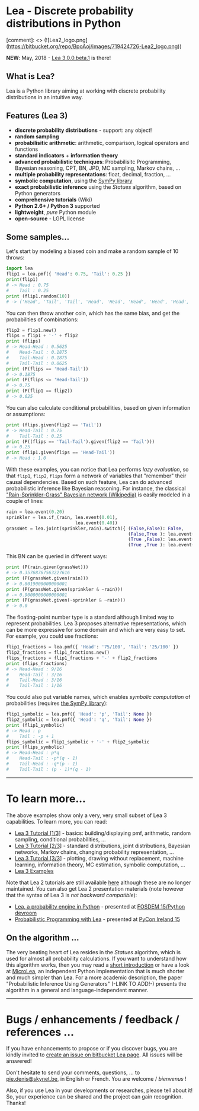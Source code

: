 # Lea - Discrete probability distributions in Python

[comment]: <> (![Lea2_logo.png] (https://bitbucket.org/repo/BpoAoj/images/719424726-Lea2_logo.png))

**NEW**: May, 2018 - [Lea 3.0.0.beta.1](http://pypi.org/project/lea/3.0.0.beta.1) is there!

## What is Lea?

Lea is a Python library aiming at working with discrete probability distributions in an intuitive way.

## Features (Lea 3)

  * **discrete probability distributions** - support: any object!
  * **random sampling**
  * **probabilisitic arithmetic**: arithmetic, comparison, logical operators and functions
  * **standard indicators** + **information theory**
  * **advanced probabilistic techniques**: Probabilisitc Programming, Bayesian reasoning, CPT, BN, JPD, MC sampling, Markov chains, …
  * **multiple probability representations**: float, decimal, fraction, …
  * **symbolic computation**, using the [SymPy library](http://www.sympy.org)
  * **exact probabilistic inference** using the _Statues_ algorithm, based on Python generators
  * **comprehensive tutorials** (Wiki)
  * **Python 2.6+ / Python 3** supported
  * **lightweight**, _pure_ Python module
  * **open-source** - LGPL license

## Some samples…

Let's start by modeling a biased coin and make a random sample of 10 throws:

[]()
```python
import lea
flip1 = lea.pmf({ 'Head': 0.75, 'Tail': 0.25 })
print(flip1)
# -> Head : 0.75
#    Tail : 0.25
print (flip1.random(10))
# -> ('Head', 'Tail', 'Tail', 'Head', 'Head', 'Head', 'Head', 'Head', 'Head', 'Head')
```

You can then throw another coin, which has the same bias, and get the probabilities of combinations: 

[]()
```python
flip2 = flip1.new()
flips = flip1 + '-' + flip2
print (flips)
# -> Head-Head : 0.5625
#    Head-Tail : 0.1875
#    Tail-Head : 0.1875
#    Tail-Tail : 0.0625
print (P(flips == 'Head-Tail'))
# -> 0.1875
print (P(flips <= 'Head-Tail'))
# -> 0.75
print (P(flip1 == flip2))
# -> 0.625
```

You can also calculate conditional probabilities, based on given information or assumptions:

[]()
```python
print (flips.given(flip2 == 'Tail'))
# -> Head-Tail : 0.75
#    Tail-Tail : 0.25
print (P((flips == 'Tail-Tail').given(flip2 == 'Tail')))
# -> 0.25
print (flip1.given(flips == 'Head-Tail'))
# -> Head : 1.0
```
With these examples, you can notice that Lea performs _lazy evaluation_, so that `flip1`, `flip2`, `flips` form a network of variables that "remember" their causal dependencies. Based on such feature, Lea can do advanced probabilistic inference like Bayesian reasoning. For instance, the classical ["Rain-Sprinkler-Grass" Bayesian network (Wikipedia)](https://en.wikipedia.org/wiki/Bayesian_network) is easily modeled in a couple of lines:

[]()
```python
rain = lea.event(0.20)
sprinkler = lea.if_(rain, lea.event(0.01),
                          lea.event(0.40))
grassWet = lea.joint(sprinkler,rain).switch({ (False,False): False,
                                              (False,True ): lea.event(0.80),
                                              (True ,False): lea.event(0.90),
                                              (True ,True ): lea.event(0.99)})
```

This BN can be queried in different ways:

[]()
```python
print (P(rain.given(grassWet)))
# -> 0.35768767563227616
print (P(grassWet.given(rain)))
# -> 0.8019000000000001
print (P(grassWet.given(sprinkler & ~rain)))
# -> 0.9000000000000001
print (P(grassWet.given(~sprinkler & ~rain)))
# -> 0.0
```

The floating-point number type is a standard although limited way to represent probabilities. Lea 3 proposes alternative representations, which can be more expressive for some domain and which are very easy to set. For example, you could use fractions: 

[]()
```python
flip1_fractions = lea.pmf({ 'Head': '75/100', 'Tail': '25/100' })
flip2_fractions = flip1_fractions.new()
flips_fractions = flip1_fractions + '-' + flip2_fractions
print (flips_fractions)
# -> Head-Head : 9/16
#    Head-Tail : 3/16
#    Tail-Head : 3/16
#    Tail-Tail : 1/16
```

You could also put variable names, which enables _symbolic computation_ of probabilities (requires [the SymPy library](http://www.sympy.org)):

[]()
```python
flip1_symbolic = lea.pmf({ 'Head': 'p', 'Tail': None })
flip2_symbolic = lea.pmf({ 'Head': 'q', 'Tail': None })
print (flip1_symbolic)
# -> Head : p
#    Tail : -p + 1
flips_symbolic = flip1_symbolic + '-' + flip2_symbolic
print (flips_symbolic)
# -> Head-Head : p*q
#    Head-Tail : -p*(q - 1)
#    Tail-Head : -q*(p - 1)
#    Tail-Tail : (p - 1)*(q - 1)
```
---

# To learn more...

The above examples show only a very, very small subset of Lea 3 capabilities. To learn more, you can read:

  * [Lea 3 Tutorial [1/3]](http://bitbucket.org/piedenis/lea/wiki/Lea3_Tutorial_1) - basics: building/displaying pmf, arithmetic, random sampling, conditional probabilities, …
  * [Lea 3 Tutorial [2/3]](http://bitbucket.org/piedenis/lea/wiki/Lea3_Tutorial_2) - standard distributions, joint distributions, Bayesian networks, Markov chains, changing probability representation, …
  * [Lea 3 Tutorial [3/3]](http://bitbucket.org/piedenis/lea/wiki/Lea3_Tutorial_3) - plotting, drawing without replacement, machine learning, information theory, MC estimation, symbolic computation, …
  * [Lea 3 Examples](http://bitbucket.org/piedenis/lea/wiki/Lea3_Examples)

Note that Lea 2 tutorials are still available [here](http://bitbucket.org/piedenis/lea/wiki/Home) although these are no longer maintained. You can also get Lea 2 presentation materials (note however that the syntax of Lea 3 is _not backward compatible_):

* [Lea, a probability engine in Python](https://drive.google.com/open?id=0B1_ICcQCs7geUld1eE1CWGhEVEk) - presented at [FOSDEM 15/Python devroom](https://fosdem.org/2015/schedule/track/python/)
* [Probabilistic Programming with Lea](https://drive.google.com/open?id=0B1_ICcQCs7gebF9uVGdNdG1nR0E) - presented at [PyCon Ireland 15](https://python.ie/pycon-2015/)

## On the algorithm …

The very beating heart of Lea resides in the _Statues_ algorithm, which is used for almost all probability calculations. If you want to understand how this algorithm works, then you may read a [short introduction](http://bitbucket.org/piedenis/lea/wiki/Lea3_Tutorial_3#markdown-header-the-statues-algorithm) or have a look at [MicroLea](https://bitbucket.org/piedenis/microlea), an independent Python implementation that is much shorter and much simpler than Lea. For a more academic description, the paper "Probabilistic Inference Using Generators" (-LINK TO ADD!-) presents the algorithm in a general and language-independent manner.

---

# Bugs / enhancements / feedback / references …

If you have enhancements to propose or if you discover bugs, you are kindly invited to [create an issue on bitbucket Lea page](http://bitbucket.org/piedenis/lea/issues). All issues will be answered!

Don't hesitate to send your comments, questions, … to [pie.denis@skynet.be](mailto:pie.denis@skynet.be), in English or French. You are welcome / _bienvenus_ !

Also, if you use Lea in your developments or researches, please tell about it! So, your experience can be shared and the project can gain recognition. Thanks!
